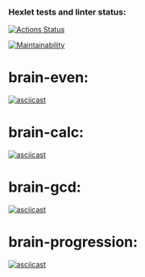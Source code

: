 ### Hexlet tests and linter status:
[![Actions Status](https://github.com/anrevin/frontend-project-44/actions/workflows/hexlet-check.yml/badge.svg)](https://github.com/anrevin/frontend-project-44/actions)

[![Maintainability](https://api.codeclimate.com/v1/badges/4f5eb5a075e91295ee3c/maintainability)](https://codeclimate.com/github/anrevin/frontend-project-44/maintainability)

# brain-even:
[![asciicast](https://asciinema.org/a/d9HEQ41UxGkrzB6rPPkbDr4yR.svg)](https://asciinema.org/a/d9HEQ41UxGkrzB6rPPkbDr4yR)

# brain-calc:
[![asciicast](https://asciinema.org/a/VZJky2A64AG19nMOiGXNWQc6I.svg)](https://asciinema.org/a/VZJky2A64AG19nMOiGXNWQc6I)

# brain-gcd:
[![asciicast](https://asciinema.org/a/s3emtVUGnWcp93YdumWCLhuvM.svg)](https://asciinema.org/a/s3emtVUGnWcp93YdumWCLhuvM)

# brain-progression:
[![asciicast](https://asciinema.org/a/L8FPJB6ij5QVVTR8Bl33MbWp6.svg)](https://asciinema.org/a/L8FPJB6ij5QVVTR8Bl33MbWp6)